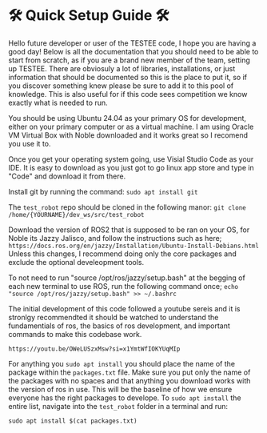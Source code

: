 # 🛠️ Quick Setup Guide 🛠️

Hello future developer or user of the TESTEE code, I hope you are having a good day! Below is all the documentation that you should need to be able to start from scratch, as if you are a brand new member of the team, setting up TESTEE. There are obviosuly a lot of libraries, installations, or just information that should be documented so this is the place to put it, so if you discover something knew please be sure to add it to this pool of knowledge. This is also useful for if this code sees competition we know exactly what is needed to run. 

You should be using Ubuntu 24.04 as your primary OS for development, either on your primary computer or as a virtual machine. I am using Oracle VM Virtual Box with Noble downloaded and it works great so I recomend you use it to.

Once you get your operating system going, use Visial Studio Code as your IDE. It is easy to download as you just got to go linux app store and type in "Code" and download it from there.

Install git by running the command: `sudo apt install git`

The `test_robot` repo should be cloned in the following manor: `git clone /home/{YOURNAME}/dev_ws/src/test_robot`

Download the version of ROS2 that is supposed to be ran on your OS, for Noble its Jazzy Jalisco, and follow the instructions such as here; `https://docs.ros.org/en/jazzy/Installation/Ubuntu-Install-Debians.html` Unless this changes, I recommend doing only the core packages and exclude the optional develeopment tools.

To not need to run "source /opt/ros/jazzy/setup.bash" at the begging of each new terminal to use ROS, run the following command once; `echo "source /opt/ros/jazzy/setup.bash" >> ~/.bashrc`

The initial development of this code followed a youtube sereis and it is stronlgy recommendted it should be watched to understand the fundamentials of ros, the basics of ros development, and important commands to make this codebase work. 

`https://youtu.be/OWeLUSzxMsw?si=x1YmtWfIOKYUqMIp`

For anything you `sudo apt install` you should place the name of the package within the `packages.txt` file. Make sure you put only the name of the packages with no spaces and that anything you download works with the version of ros in use. This will be the baseline of how we ensure everyone has the right packages to develope. To `sudo apt install` the entire list, navigate into the `test_robot` folder in a terminal and run: 

`sudo apt install $(cat packages.txt)`
